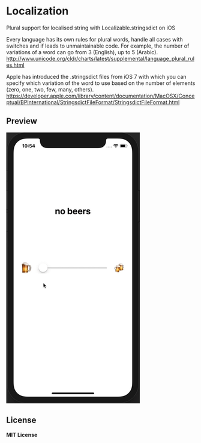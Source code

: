 # Localization

Plural support for localised string with Localizable.stringsdict on iOS

Every language has its own rules for plural words, handle all cases with switches and if leads to unmaintainable code. For example, the number of variations of a word can go from 3 (English), up to 5 (Arabic). http://www.unicode.org/cldr/charts/latest/supplemental/language_plural_rules.html

Apple has introduced the .stringsdict files from iOS 7 with which you can specify which variation of the word to use based on the number of elements (zero, one, two, few, many, others).
https://developer.apple.com/library/content/documentation/MacOSX/Conceptual/BPInternational/StringsdictFileFormat/StringsdictFileFormat.html

## Preview

![](https://raw.githubusercontent.com/paololds/Localization/master/Localization.gif)

## License

__MIT License__
